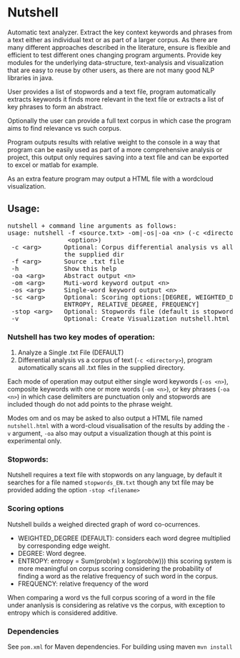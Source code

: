 # Nutshell
Automatic text analyzer.  Extract the key context keywords and phrases from a text either as individual text or as part of a larger corpus. As there are many different approaches described in the literature, ensure is flexible and efficient to test different ones changing program arguments. Provide key modules for the underlying data-structure, text-analysis and visualization that are easy to reuse by other users, as there are not many good NLP libraries in java.

User provides a list of stopwords and a text file, program automatically extracts keywords it finds more relevant in the text file or extracts a list of key phrases to form an abstract.

Optionally the user can provide a full text corpus in which case the program aims to find relevance vs such corpus. 

Program outputs results with relative weight to the console in a way that program can be easily used as part of a more comprehensive analysis or project, this output only requires saving into a text file and can be exported to excel or matlab for example.

As an extra feature program may output a HTML file with a wordcloud visualization.

## Usage:

<pre>nutshell + command line arguments as follows: 
usage: nutshell -f &lt;source.txt&gt; -om|-os|-oa &lt;n&gt; (-c &lt;directory&gt;) (-v) (-sc
                &lt;option&gt;)
 -c &lt;arg&gt;      Optional: Corpus differential analysis vs all .txt files in
               the supplied dir
 -f &lt;arg&gt;      Source .txt file
 -h            Show this help
 -oa &lt;arg&gt;     Abstract output &lt;n&gt;
 -om &lt;arg&gt;     Muti-word keyword output &lt;n&gt;
 -os &lt;arg&gt;     Single-word keyword output &lt;n&gt;
 -sc &lt;arg&gt;     Optional: Scoring options:[DEGREE, WEIGHTED_DEGREE,
               ENTROPY, RELATIVE_DEGREE, FREQUENCY]
 -stop &lt;arg&gt;   Optional: Stopwords file (default is stopwords_EN.txt)
 -v            Optional: Create Visualization nutshell.html file
</pre>

### Nutshell has two key modes of operation:
1. Analyze a Single .txt File (DEFAULT)
2. Differential analysis vs a corpus of text (`-c <directory>`), program automatically scans all .txt files in the supplied directory. 

Each mode of operation may output either single word keywords (`-os <n>`), composite keywords with one or more words (`-om <n>`), or key phrases (`-oa <n>`) in which case delimiters are punctuation only and stopwords are included though do not add points to the phrase weight.

Modes om and os may be asked to also output a HTML file named `nutshell.html` with a word-cloud visualisation of the results by adding the `-v` argument, `-oa` also may output a visualization though at this point is experimental only.

### Stopwords:
Nutshell requires a text file with stopwords on any language, by default it searches for a file named `stopwords_EN.txt` though any txt file may be provided adding the option `-stop <filename>`

### Scoring options
Nutshell builds a weighed directed graph of word co-ocurrences.
* WEIGHTED_DEGREE (DEFAULT): considers each word degree multiplied by corresponding edge weight.
* DEGREE: Word degree.
* ENTROPY:  entropy = Sum(prob(w) x log(prob(w))) this scoring system is more meaningful on corpus scoring considering the probability of finding a word as the relative frequency of such word in the corpus.
* FREQUENCY: relative frequency of the word

When comparing a word vs the full corpus scoring of a word in the file under ananlysis is considering as relative vs the corpus, with exception to entropy which is considered additive.

### Dependencies
See `pom.xml` for Maven dependencies.  For building using maven `mvn install`